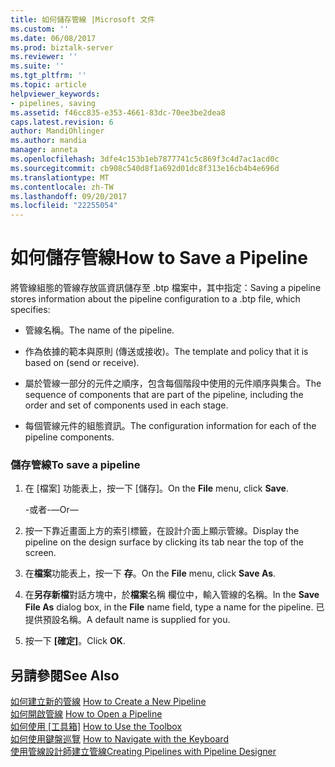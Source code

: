 ```yaml
---
title: 如何儲存管線 |Microsoft 文件
ms.custom: ''
ms.date: 06/08/2017
ms.prod: biztalk-server
ms.reviewer: ''
ms.suite: ''
ms.tgt_pltfrm: ''
ms.topic: article
helpviewer_keywords:
- pipelines, saving
ms.assetid: f46cc835-e353-4661-83dc-70ee3be2dea8
caps.latest.revision: 6
author: MandiOhlinger
ms.author: mandia
manager: anneta
ms.openlocfilehash: 3dfe4c153b1eb7877741c5c869f3c4d7ac1acd0c
ms.sourcegitcommit: cb908c540d8f1a692d01dc8f313e16cb4b4e696d
ms.translationtype: MT
ms.contentlocale: zh-TW
ms.lasthandoff: 09/20/2017
ms.locfileid: "22255054"
---
```

# <a name="how-to-save-a-pipeline"></a><span data-ttu-id="23d05-102">如何儲存管線</span><span class="sxs-lookup"><span data-stu-id="23d05-102">How to Save a Pipeline</span></span>
<span data-ttu-id="23d05-103">將管線組態的管線存放區資訊儲存至 .btp 檔案中，其中指定：</span><span class="sxs-lookup"><span data-stu-id="23d05-103">Saving a pipeline stores information about the pipeline configuration to a .btp file, which specifies:</span></span>  
  
-   <span data-ttu-id="23d05-104">管線名稱。</span><span class="sxs-lookup"><span data-stu-id="23d05-104">The name of the pipeline.</span></span>  
  
-   <span data-ttu-id="23d05-105">作為依據的範本與原則 (傳送或接收)。</span><span class="sxs-lookup"><span data-stu-id="23d05-105">The template and policy that it is based on (send or receive).</span></span>  
  
-   <span data-ttu-id="23d05-106">屬於管線一部分的元件之順序，包含每個階段中使用的元件順序與集合。</span><span class="sxs-lookup"><span data-stu-id="23d05-106">The sequence of components that are part of the pipeline, including the order and set of components used in each stage.</span></span>  
  
-   <span data-ttu-id="23d05-107">每個管線元件的組態資訊。</span><span class="sxs-lookup"><span data-stu-id="23d05-107">The configuration information for each of the pipeline components.</span></span>  
  
### <a name="to-save-a-pipeline"></a><span data-ttu-id="23d05-108">儲存管線</span><span class="sxs-lookup"><span data-stu-id="23d05-108">To save a pipeline</span></span>  
  
1.  <span data-ttu-id="23d05-109">在 [檔案] 功能表上，按一下 [儲存]。</span><span class="sxs-lookup"><span data-stu-id="23d05-109">On the **File** menu, click **Save**.</span></span>  
  
     <span data-ttu-id="23d05-110">-或者-</span><span class="sxs-lookup"><span data-stu-id="23d05-110">—Or—</span></span>  
  
2.  <span data-ttu-id="23d05-111">按一下靠近畫面上方的索引標籤，在設計介面上顯示管線。</span><span class="sxs-lookup"><span data-stu-id="23d05-111">Display the pipeline on the design surface by clicking its tab near the top of the screen.</span></span>  
  
3.  <span data-ttu-id="23d05-112">在**檔案**功能表上，按一下 **存**。</span><span class="sxs-lookup"><span data-stu-id="23d05-112">On the **File** menu, click **Save As**.</span></span>  
  
4.  <span data-ttu-id="23d05-113">在**另存新檔**對話方塊中，於**檔案**名稱 欄位中，輸入管線的名稱。</span><span class="sxs-lookup"><span data-stu-id="23d05-113">In the **Save File As** dialog box, in the **File** name field, type a name for the pipeline.</span></span> <span data-ttu-id="23d05-114">已提供預設名稱。</span><span class="sxs-lookup"><span data-stu-id="23d05-114">A default name is supplied for you.</span></span>  
  
5.  <span data-ttu-id="23d05-115">按一下 **[確定]**。</span><span class="sxs-lookup"><span data-stu-id="23d05-115">Click **OK**.</span></span>  
  
## <a name="see-also"></a><span data-ttu-id="23d05-116">另請參閱</span><span class="sxs-lookup"><span data-stu-id="23d05-116">See Also</span></span>  
 <span data-ttu-id="23d05-117">[如何建立新的管線](../core/how-to-create-a-new-pipeline.md) </span><span class="sxs-lookup"><span data-stu-id="23d05-117">[How to Create a New Pipeline](../core/how-to-create-a-new-pipeline.md) </span></span>  
 <span data-ttu-id="23d05-118">[如何開啟管線](../core/how-to-open-a-pipeline.md) </span><span class="sxs-lookup"><span data-stu-id="23d05-118">[How to Open a Pipeline](../core/how-to-open-a-pipeline.md) </span></span>  
 <span data-ttu-id="23d05-119">[如何使用 [工具箱]](../core/how-to-use-the-toolbox.md) </span><span class="sxs-lookup"><span data-stu-id="23d05-119">[How to Use the Toolbox](../core/how-to-use-the-toolbox.md) </span></span>  
 <span data-ttu-id="23d05-120">[如何使用鍵盤巡覽](../core/how-to-navigate-with-the-keyboard.md) </span><span class="sxs-lookup"><span data-stu-id="23d05-120">[How to Navigate with the Keyboard](../core/how-to-navigate-with-the-keyboard.md) </span></span>  
 [<span data-ttu-id="23d05-121">使用管線設計師建立管線</span><span class="sxs-lookup"><span data-stu-id="23d05-121">Creating Pipelines with Pipeline Designer</span></span>](../core/creating-pipelines-with-pipeline-designer.md)